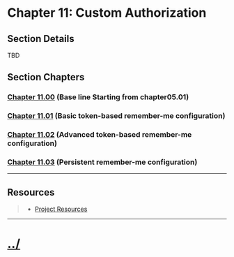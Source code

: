 # Chapter 11: Custom Authorization


## Section Details

TBD

## Section Chapters

### [Chapter 11.00](./chapter11.00/README.md) (Base line Starting from chapter05.01)

### [Chapter 11.01](./chapter11.01/README.md) (Basic token-based remember-me configuration)

### [Chapter 11.02](./chapter11.02/README.md) (Advanced token-based remember-me configuration)

### [Chapter 11.03](./chapter11.03/README.md) (Persistent remember-me configuration)

---

## Resources
> * [Project Resources](../docs/resources.md)

---

# [../](../README.md)
